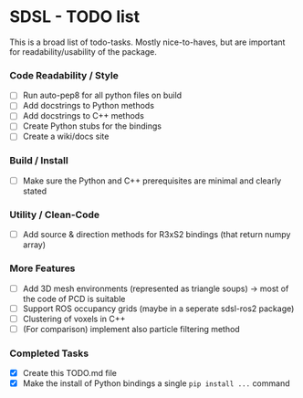 # SDSL - TODO list
This is a broad list of todo-tasks.
Mostly nice-to-haves, but are important for readability/usability of the package.

### Code Readability / Style
- [ ] Run auto-pep8 for all python files on build
- [ ] Add docstrings to Python methods
- [ ] Add docstrings to C++ methods
- [ ] Create Python stubs for the bindings
- [ ] Create a wiki/docs site

### Build / Install
- [ ] Make sure the Python and C++ prerequisites are minimal and clearly stated

### Utility / Clean-Code
- [ ] Add source & direction methods for R3xS2 bindings (that return numpy array)

### More Features
- [ ] Add 3D mesh environments (represented as triangle soups) -> most of the code of PCD is suitable
- [ ] Support ROS occupancy grids (maybe in a seperate sdsl-ros2 package)
- [ ] Clustering of voxels in C++
- [ ] (For comparison) implement also particle filtering method

### Completed Tasks
- [x] Create this TODO.md file
- [x] Make the install of Python bindings a single `pip install ...` command
